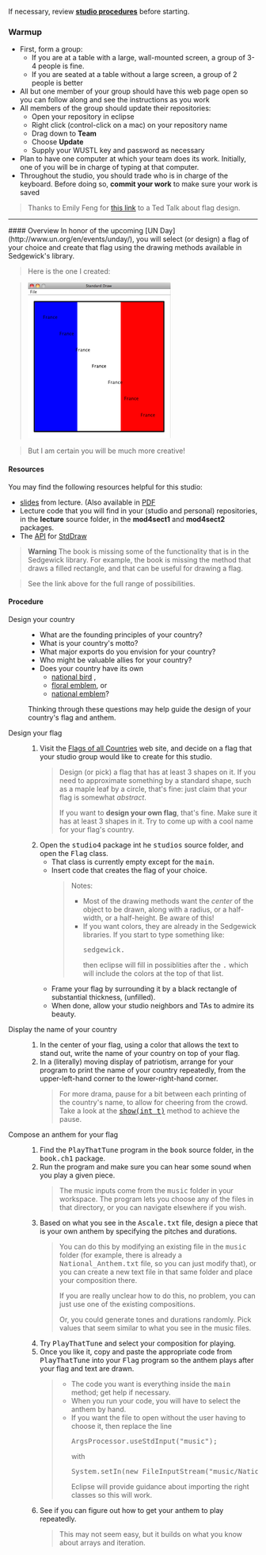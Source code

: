 If necessary, review **[studio procedures](http://www.cs.wustl.edu/~jp/cse131/)** before
starting.

### Warmup
* First, form a group:
    * If you are at a table with a large, wall-mounted screen, a group of 3-4 people is fine.
    * If you are seated at a table without a large screen, a group of 2 people is better
* All but one member of your group should have this web page open so you can follow along and see the instructions as you work
* All members of the group should update their repositories:
    * Open your repository in eclipse
    * Right click (control-click on a mac) on your repository name
    * Drag down to **Team**
    * Choose **Update**
    * Supply your WUSTL key and password as necessary
* Plan to have one computer at which your team does its work. Initially, one of you will be in charge of typing at that computer.
* Throughout the studio, you should trade who is in charge of the keyboard. Before doing so, **commit your work** to make sure your work is saved

>Thanks to Emily Feng for [this link](https://www.youtube.com/watch?v=pnv5iKB2hl4) to a Ted Talk about flag design.

<HR>
#### Overview
In honor of the upcoming [UN Day](http://www.un.org/en/events/unday/), you will select (or design) a flag of your choice and create that flag using the drawing methods available in Sedgewick's library.

>Here is the one I created:



> ![flag](franceflag.png)



>But I am certain you will be much more creative!

#### Resources
You may find the following resources helpful for this studio:

* [slides](http://www.cs.wustl.edu/~jp/cse131/slides/15inout.pptx) from lecture. (Also
available in [PDF](http://www.cs.wustl.edu/~jp/cse131/slides/15inout.pdf)
* Lecture code that you will find in your (studio and personal) repositories, in the **lecture** source folder, in the **mod4sect1** and **mod4sect2** packages.
* The [API](http://en.wikipedia.org/wiki/Application_programming_interface) for [StdDraw](http://introcs.cs.princeton.edu/java/stdlib/javadoc/StdDraw.html)

> **Warning** The book is missing some of the functionality that is in
the Sedgewick library.  For example, the book is missing the method that
draws a filled rectangle, and that can be useful for drawing a flag.

>See the link above for the full range of possibilities.

<H4>Procedure</H4>
<DL>
<DT> Design your country
<DD>
<UL>
 <LI> What are the founding principles of your country?
 <LI> What is your country's motto?
 <LI> What major exports do you envision for your country?
 <LI> Who might be valuable allies for your country?
 <LI> Does your country have its own
<UL>
 <LI> <a href="http://en.wikipedia.org/wiki/List_of_national_birds"> national bird</a> ,
 <LI> <a href="http://en.wikipedia.org/wiki/Floral_emblem"> floral emblem</a>, or
 <LI> <a href="http://en.wikipedia.org/wiki/National_emblem"> national emblem</a>?
</UL>
</UL>
Thinking through these questions may help guide the design of your country's flag
and anthem.
<p>
<DT> Design your flag
<DD>
<OL>
  <LI> Visit the <a href="http://flagpedia.net/">Flags of all Countries</a> web site, and decide on a flag that your
studio group would like to create for this studio.
<BLOCKQUOTE>
Design (or pick) a flag that has at least 3 shapes on it.  If you need to approximate something by a standard shape,
such as a maple leaf by a circle, that's fine:  just claim
that your flag is somewhat <I>abstract</I>.
<p>
If you want to <B>design your own flag</B>, that's fine.  Make sure it has at least 3 shapes in it.  Try to come up with
a cool name for your flag's country.
</BLOCKQUOTE>
  <LI> Open the <KBD>studio4</KBD> package int he <KBD>studios</KBD> source folder, and open the <KBD>Flag</KBD> class.
     <UL>
       <LI> That class is currently empty except for the <KBD>main</KBD>.
       <LI> Insert code that creates the flag of your choice.
<BLOCKQUOTE>
Notes:
<UL>
  <LI> Most of the drawing methods want the <I>center</I> of the object to be drawn, along with a radius, or a half-width, or a half-height.   Be aware of this!
  <LI> If you want colors, they are already in the Sedgewick libraries.  If you start to type something like:
<PRE>
sedgewick.
</PRE>
then eclipse will fill in possiblities after the <KBD>.</KBD> which will include the colors at the top of that list.
</UL>
</BLOCKQUOTE>
       <LI> Frame your flag by surrounding it by a black rectangle of substantial thickness, (unfilled).
       <LI> When done, allow your studio neighbors and TAs to admire its beauty.
     </UL>
</OL>
<DT> Display the name of your country
<DD>
<OL>
 <LI> In the center of your flag, using a color that allows the text to stand out, write the name of your country
on top of your flag.
 <LI> In a (literally) moving display of patriotism, arrange for your program to print the name of your country
repeatedly, from the upper-left-hand corner to the lower-right-hand corner.
<BLOCKQUOTE>
For more drama, pause for a bit between each printing of the country's name, to allow for cheering from the crowd.
Take a look at the <KBD><a href="http://introcs.cs.princeton.edu/java/stdlib/javadoc/StdDraw.html#show(int)">show(int t)</a></KBD> method to achieve the pause.
</BLOCKQUOTE>
</OL>
<DT> Compose an anthem for your flag
<DD>
<OL>
  <LI> Find the <KBD>PlayThatTune</KBD> program in the <KBD>book</KBD> source folder, in the <KBD>book.ch1</KBD> package.
  <LI> Run the program and make sure you can hear some sound when you play a given piece.
  <BLOCKQUOTE>The music inputs come from the <KBD>music</KBD> folder in your workspace.  The program lets you choose
    any of the files in that directory, or you can navigate elsewhere if you wish.
  </BLOCKQUOTE>
   <LI> Based on what you see in the <KBD>Ascale.txt</KBD> file, design a piece that is your own anthem by specifying
     the pitches and durations.
<BLOCKQUOTE>
You can do this by modifying an existing file in the <KBD>music</KBD> folder (for example, there is already
a <KBD>National_Anthem.txt</KBD> file, so you can just modify that), or you can create
a new text file in that same folder and place your composition there.
<p>
If you are really unclear how to do this, no problem, you can just use one of the existing compositions.
<p>
Or, you could generate tones and durations randomly.  Pick values that seem
similar to what you see in the music files.
</BLOCKQUOTE>
   <LI> Try <KBD>PlayThatTune</KBD> and select your composition for playing.
   <LI> Once you like it, copy and paste the appropriate code from <KBD>PlayThatTune</KBD> into your <KBD>Flag</KBD> program so the anthem plays after your flag and text are drawn.
<BLOCKQUOTE>
<UL>
<LI> The code you want is everything inside the <KBD>main</KBD> method;  get help if necessary.
<LI> When you run your code, you will have to select the anthem by hand.
<LI>
If you want the file to open without the user having to choose it, then replace the
line
<PRE>
ArgsProcessor.useStdInput("music");
</PRE>
with
<PRE>
System.setIn(new FileInputStream("music/National_Anthem.txt"));
</PRE>
Eclipse will provide guidance about importing the right classes so this will work.
</UL>
</BLOCKQUOTE>
<LI> See if you can figure out how to get your anthem to play repeatedly.
<BLOCKQUOTE>
This may not seem easy, but it builds on what you know about arrays and
iteration.
</BLOCKQUOTE>
</OL>
</DL>
